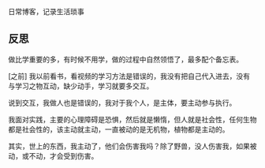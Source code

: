 日常博客，记录生活琐事

## 反思

做比学重要的多，有时候不用学，做的过程中自然领悟了，最多配个备忘表。

[之前]
我以前看书，看视频的学习方法是错误的，我没有把自己代入进去，没有与学习之物互动，缺少动手，学习就要多交互。

说到交互，我做人也是错误的，我对于我个人，是主体，要主动参与执行。

我面对实践，主要的心理障碍是恐惧，然后就是懒惰，但人就是社会性，任何生物都是社会性的，该主动就主动，一直被动的是无机物，植物都是主动的。

其实，世上的东西，我主动了，他们会伤害我吗？除了野兽，没人伤害我，如果被动，或不动，才会受到伤害。

